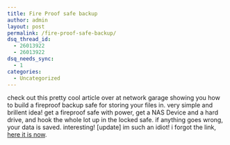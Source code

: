 ```yaml
---
title: Fire Proof safe backup
author: admin
layout: post
permalink: /fire-proof-safe-backup/
dsq_thread_id:
  - 26013922
  - 26013922
dsq_needs_sync:
  - 1
categories:
  - Uncategorized
---
```

check out this pretty cool article over at network garage showing you how to build a fireproof backup safe for storing your files in. very simple and brillent idea! get a fireproof safe with power, get a NAS Device and a hard drive, and hook the whole lot up in the locked safe. if anything goes wrong, your data is saved. interesting! [update] im such an idiot! i forgot the link, [here it is now][1].

 [1]: http://www.networkgarage.com/2005/10/fireproof_safe_backup_1.html